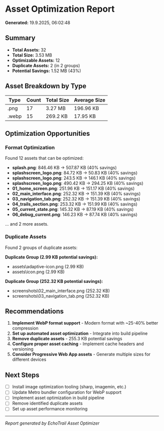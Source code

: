 # Asset Optimization Report

**Generated:** 19.9.2025, 06:02:48

## Summary

- **Total Assets:** 32
- **Total Size:** 3.53 MB
- **Optimizable Assets:** 12
- **Duplicate Assets:** 2 (in 2 groups)
- **Potential Savings:** 1.52 MB (43%)

## Asset Breakdown by Type

| Type | Count | Total Size | Average Size |
|------|-------|------------|---------------|
| .png | 17 | 3.27 MB | 196.96 KB |
| .webp | 15 | 269.2 KB | 17.95 KB |


## Optimization Opportunities

### Format Optimization
Found 12 assets that can be optimized:

- **splash.png**: 846.46 KB → 507.87 KB (40% savings)
- **splashscreen_logo.png**: 84.72 KB → 50.83 KB (40% savings)
- **splashscreen_logo.png**: 243.5 KB → 146.1 KB (40% savings)
- **splashscreen_logo.png**: 490.42 KB → 294.25 KB (40% savings)
- **01_home_screen.png**: 251.96 KB → 151.17 KB (40% savings)
- **02_main_interface.png**: 252.32 KB → 151.39 KB (40% savings)
- **03_navigation_tab.png**: 252.32 KB → 151.39 KB (40% savings)
- **04_trails_section.png**: 253.32 KB → 151.99 KB (40% savings)
- **05_current_state.png**: 145.32 KB → 87.19 KB (40% savings)
- **06_debug_current.png**: 146.23 KB → 87.74 KB (40% savings)

... and 2 more assets.



### Duplicate Assets
Found 2 groups of duplicate assets:

**Duplicate Group (2.99 KB potential savings):**
- assets\adaptive-icon.png (2.99 KB)
- assets\icon.png (2.99 KB)

**Duplicate Group (252.32 KB potential savings):**
- screenshots\02_main_interface.png (252.32 KB)
- screenshots\03_navigation_tab.png (252.32 KB)



## Recommendations

1. **Implement WebP format support** - Modern format with ~25-40% better compression
2. **Set up automated asset optimization** - Integrate into build pipeline
3. **Remove duplicate assets** - 255.3 KB potential savings
4. **Configure proper asset caching** - Implement cache headers and versioning
5. **Consider Progressive Web App assets** - Generate multiple sizes for different devices

## Next Steps

- [ ] Install image optimization tooling (sharp, imagemin, etc.)
- [ ] Update Metro bundler configuration for WebP support
- [ ] Implement asset optimization in build pipeline
- [ ] Remove identified duplicate assets
- [ ] Set up asset performance monitoring

---

*Report generated by EchoTrail Asset Optimizer*
